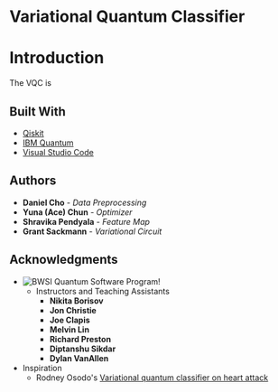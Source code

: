 # Variational Quantum Classifier

# Introduction
The VQC is 


## Built With

* [Qiskit](https://qiskit.org) 
* [IBM Quantum](https://quantum-computing.ibm.com) 
* [Visual Studio Code](https://code.visualstudio.com)


## Authors

* **Daniel Cho** - *Data Preprocessing*
* **Yuna (Ace) Chun** - *Optimizer*
* **Shravika Pendyala** - *Feature Map*
* **Grant Sackmann** - *Variational Circuit*

## Acknowledgments

* ![BWSI Quantum Software Program!](https://beaverworks.ll.mit.edu/CMS/bw/sites/all/themes/professional_theme/logo.png "BWSI Quantum Software")
	* Instructors and Teaching Assistants
		* **Nikita Borisov**
		* **Jon Christie**
		* **Joe Clapis**
		* **Melvin Lin**
		* **Richard Preston**
		* **Diptanshu Sikdar**
		* **Dylan VanAllen**
* Inspiration
	* Rodney Osodo's [Variational quantum classifier on heart attack](https://github.com/0x6f736f646f/variational-quantum-classifier-on-heartattack)
